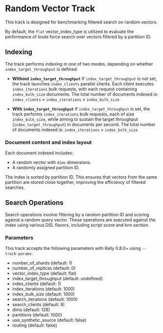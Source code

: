 # Random Vector Track

This track is designed for benchmarking filtered search on random vectors.

By default, the `flat` vector_index_type is utilized to evaluate the performance
of brute force search over vectors filtered by a partition ID.

## Indexing

The track performs indexing in one of two modes, depending on whether `index_target_throughput` is defined:

* **Without `index_target_throughput`**
  If `index_target_throughput` is not set, the track launches `index_clients` parallel clients. Each client executes `index_iterations` bulk requests, with each request containing `index_bulk_size` documents.
  The total number of documents indexed is:
  `index_clients` × `index_iterations` × `index_bulk_size`

* **With `index_target_throughput`**
  If `index_target_throughput` is set, the track performs `index_iterations` bulk requests, each of size `index_bulk_size`, while aiming to sustain the target throughput (`index_target_throughput`) in documents per second.
  The total number of documents indexed is:
  `index_iterations` × `index_bulk_size`

### Document content and index layout

Each document indexed includes:

* A random vector with `dims` dimensions.
* A randomly assigned partition ID.

The index is sorted by partition ID. 
This ensures that vectors from the same partition are stored close together, improving the efficiency of filtered searches.

## Search Operations

Search operations involve filtering by a random partition ID and scoring against a random query vector. 
These operations are executed against the index using various DSL flavors, including script score and knn section.

### Parameters

This track accepts the following parameters with Rally 0.8.0+ using `--track-params`:

 - number_of_shards (default: 1)
 - number_of_replicas (default: 0)
 - vector_index_type (default: flat)
 - index_target_throughput (default: undefined)
 - index_clients (default: 1)
 - index_iterations (default: 1000)
 - index_bulk_size (default: 1000)
 - search_iterations (default: 1000)
 - search_clients (default: 8)
 - dims (default: 128)
 - partitions (default: 1000)
 - use_synthetic_source (default: false)
 - routing (default: false)